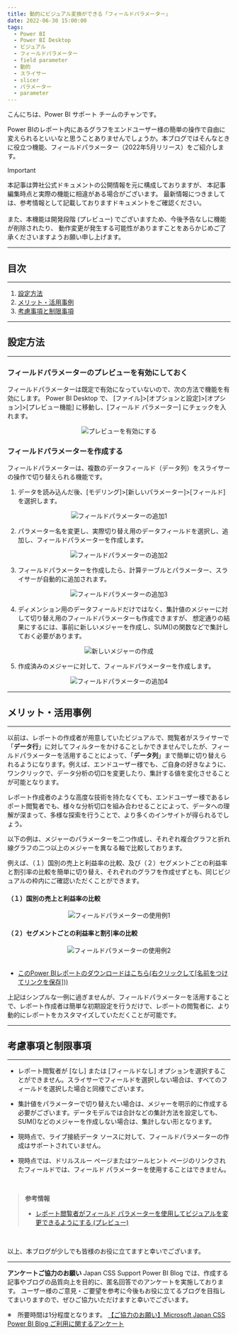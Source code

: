 ```yaml
---
title: 動的にビジュアル変換ができる「フィールドパラメーター」 
date: 2022-06-30 15:00:00
tags:
  - Power BI
  - Power BI Desktop
  - ビジュアル
  - フィールドパラメーター
  - field parameter
  - 動的
  - スライサー
  - slicer
  - パラメーター
  - parameter
---
```


こんにちは、Power BI サポート チームのチャンです。 

Power BIのレポート内にあるグラフをエンドユーザー様の簡単の操作で自由に変えられるといいなと思うことありませんでしょうか。本ブログではそんなときに役立つ機能、フィールドパラメーター（2022年5月リリース）をご紹介します。 

<!-- more -->

> [!IMPORTANT]
> 本記事は弊社公式ドキュメントの公開情報を元に構成しておりますが、
> 本記事編集時点と実際の機能に相違がある場合がございます。
> 最新情報につきましては、参考情報として記載しておりますドキュメントをご確認ください。
> <br><br>
> また、本機能は開発段階 (プレビュー) でございますため、今後予告なしに機能が削除されたり、
> 動作変更が発生する可能性がありますことをあらかじめご了承くださいますようお願い申し上げます。

---
## 目次
---
1. [設定方法](#設定方法)
2. [メリット・活用事例](#メリット・活用事例)
3. [考慮事項と制限事項](#考慮事項と制限事項)


---
## 設定方法
---

### フィールドパラメーターのプレビューを有効にしておく 

フィールドパラメーターは既定で有効になっていないので、次の方法で機能を有効にします。 
Power BI Desktop で、 [ファイル]>[オプションと設定]>[オプション]>[プレビュー機能] に移動し、[フィールド パラメーター] にチェックを入れます。

<div align="center">
<img src="preview_field_parameter.png" alt="プレビューを有効にする" title="プレビューを有効にする">
</div>


### フィールドパラメーターを作成する 
フィールドパラメーターは、複数のデータフィールド（データ列）をスライサーの操作で切り替えられる機能です。 

1. データを読み込んだ後、[モデリング]>[新しいパラメーター]>[フィールド]を選択します。
<div align="center">
<img src="create_field_parameter1.png" alt="フィールドパラメーターの追加1" title="フィールドパラメーターの追加1">
</div>

2. パラメーター名を変更し、実際切り替え用のデータフィールドを選択し、追加し、フィールドパラメーターを作成します。

<div align="center">
<img src="create_field_parameter2.png" alt="フィールドパラメーターの追加2" title="フィールドパラメーターの追加2">
</div>

3. フィールドパラメーターを作成したら、計算テーブルとパラメーター、スライサーが自動的に追加されます。 

<div align="center">
<img src="create_field_parameter3.png" alt="フィールドパラメーターの追加3" title="フィールドパラメーターの追加3">
</div>

4. ディメンション用のデータフィールドだけではなく、集計値のメジャーに対して切り替え用のフィールドパラメーターも作成できますが、
想定通りの結果にするには、事前に新しいメジャーを作成し、SUM()の関数などで集計しておく必要があります。

<div align="center">
<img src="create_measure1.png" alt="新しいメジャーの作成" title="新しいメジャーの作成">
</div>

5. 作成済みのメジャーに対して、フィールドパラメーターを作成します。
<div align="center">
<img src="create_field_parameter4.png" alt="フィールドパラメーターの追加4" title="フィールドパラメーターの追加4">
</div>


---
## メリット・活用事例
---

以前は、レポートの作成者が用意していたビジュアルで、閲覧者がスライサーで「**データ行**」に対してフィルターをかけることしかできませんでしたが、フィールドパラメーターを活用することによって、「**データ列**」まで簡単に切り替えられるようになります。例えば、エンドユーザー様でも、ご自身の好きなように、ワンクリックで、データ分析の切口を変更したり、集計する値を変化させることが可能となります。

レポート作成者のような高度な技術を持たなくても、エンドユーザー様であるレポート閲覧者でも、様々な分析切口を組み合わせることによって、データへの理解が深まって、多様な探索を行うことで、より多くのインサイトが得られるでしょう。

以下の例は、メジャーのパラメーターを二つ作成し、それぞれ複合グラフと折れ線グラフの二つ以上のメジャーを異なる軸で比較しております。 

例えば、（１）国別の売上と利益率の比較、及び（２）セグメントごとの利益率と割引率の比較を簡単に切り替え、それぞれのグラフを作成せずとも、同じビジュアルの枠内にご確認いただくことができます。

#### （１）国別の売上と利益率の比較
<div align="center">
<img src="field_parameter_example1.png" alt="フィールドパラメーターの使用例1" title="フフィールドパラメーターの使用例1">
</div>

#### （２）セグメントごとの利益率と割引率の比較

<div align="center">
<img src="field_parameter_example2.png" alt="フィールドパラメーターの使用例2" title="フィールドパラメーターの使用例2">
</div>


</br>

- [このPower BIレポートのダウンロードはこちら(右クリックして[名前をつけてリンクを保存]))](https://github.com/JPBAP-SQLBI/blog/tree/main/articles/powerbi/pbi_field_parameter/pbi_field_parameter_sample.pbix)


上記はシンプルな一例に過ぎませんが、フィールドパラメーターを活用することで、レポート作成者は簡単な初期設定を行うだけで、レポートの閲覧者に、より動的にレポートをカスタマイズしていただくことが可能です。


---
## 考慮事項と制限事項
---

- レポート閲覧者が [なし] または [フィールドなし] オプションを選択することができません。スライサーでフィールドを選択しない場合は、すべてのフィールドを選択した場合と同様でございます。 

- 集計値をパラメーターで切り替えたい場合は、メジャーを明示的に作成する必要がございます。データモデルでは合計などの集計方法を設定しても、SUM()などのメジャーを作成しない場合は、集計しない形となります。 

- 現時点で、ライブ接続データ ソースに対して、フィールドパラメーターの作成はサポートされていません。

- 現時点では、ドリルスルー ページまたはツールヒント ページのリンクされたフィールドでは、フィールド パラメーターを使用することはできません。

</br>

> **参考情報**
> - [レポート閲覧者がフィールド パラメーターを使用してビジュアルを変更できるようにする (プレビュー)](https://learn.microsoft.com/ja-jp/power-bi/create-reports/power-bi-field-parameters) 

</br>

以上、本ブログが少しでも皆様のお役に立てますと幸いでございます。

---

**アンケートご協力のお願い**
Japan CSS Support Power BI Blog では、作成する記事やブログの品質向上を目的に、匿名回答でのアンケートを実施しております。
ユーザー様のご意見・ご要望を参考に今後もお役に立てるブログを目指してまいりますので、ぜひご協力いただけますと幸いでございます。 

※　所要時間は1分程度となります。
[【ご協力のお願い】Microsoft Japan CSS Power BI Blog ご利用に関するアンケート](https://jpbap-sqlbi.github.io/blog/powerbi/pbi_blogsurvey2022/) 
